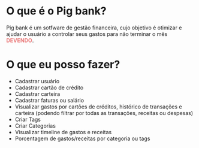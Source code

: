 # O que é o Pig bank?

Pig bank é um sotfware de gestão financeira, cujo objetivo é otimizar e ajudar o usuário a controlar seus gastos para não terminar o mês <strong style="color:hsl(360,73%,70%);">DEVENDO</strong>. <br/>

# O que eu posso fazer?
- Cadastrar usuário
- Cadastrar cartão de crédito
- Cadastrar carteira
- Cadastrar faturas ou salário
- Visualizar gastos por cartões de créditos, histórico de transações e carteira (podendo filtrar por todas as transações, receitas ou despesas)
- Criar Tags
- Criar Categorias
- Visualizar timeline de gastos e receitas
- Porcentagem de gastos/receitas por categoria ou tags
